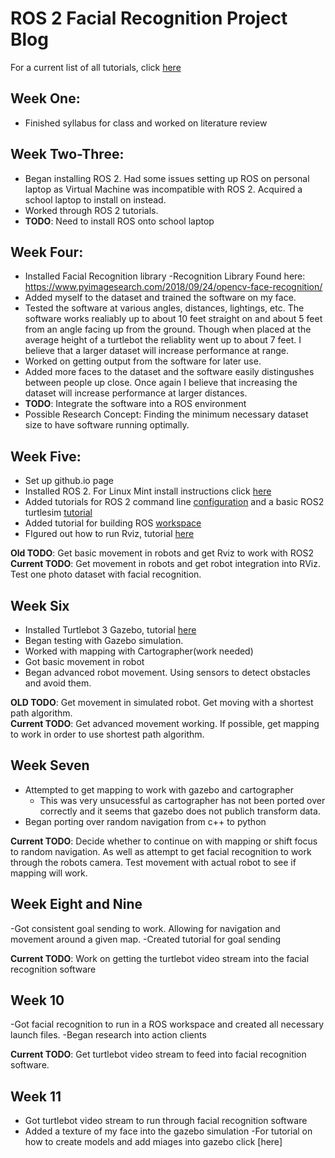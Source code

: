 # ROS 2 Facial Recognition Project Blog
For a current list of all tutorials, click [here](TutorialList.md)
## Week One:
- Finished syllabus for class and worked on literature review

## Week Two-Three:
- Began installing ROS 2. Had some issues setting up ROS on personal laptop as Virtual Machine was incompatible with ROS 2. Acquired a school laptop to install on instead. 
- Worked through ROS 2 tutorials. 
- **TODO**: Need to install ROS onto school laptop

## Week Four:
- Installed Facial Recognition library -Recognition Library Found here: https://www.pyimagesearch.com/2018/09/24/opencv-face-recognition/
- Added myself to the dataset and trained the software on my face.
- Tested the software at various angles, distances, lightings, etc. The software works realiably up to about 10 feet straight on and about 5 feet from an angle facing up from the ground. Though when placed at the average height of a turtlebot the reliablity went up to about 7 feet. I believe that a larger dataset will increase performance at range.
- Worked on getting output from the software for later use.
- Added more faces to the dataset and the software easily distingushes between people up close. Once again I believe that increasing the dataset will increase performance at larger distances.
- **TODO**: Integrate the software into a ROS environment
- Possible Research Concept: Finding the minimum necessary dataset size to have software running optimally.

## Week Five:
- Set up github.io page
- Installed ROS 2. For Linux Mint install instructions click [here](ROSinstall.md)
- Added tutorials for ROS 2 command line [configuration](ROSConfigure.md) and a basic ROS2 turtlesim [tutorial](ROSTurtlesimTutorial.md)
- Added tutorial for building ROS [workspace](ROSWorkspace.md)
- FIgured out how to run Rviz, tutorial [here](RvizRun.md)

**Old TODO**: Get basic movement in robots and get Rviz to work with ROS2<br>
**Current TODO**: Get movement in robots and get robot integration into RViz. Test one photo dataset with facial recognition.

## Week Six
- Installed Turtlebot 3 Gazebo, tutorial [here](GazeboInstall.md)
- Began testing with Gazebo simulation.
- Worked with mapping with Cartographer(work needed)
- Got basic movement in robot
- Began advanced robot movement. Using sensors to detect obstacles and avoid them. 

**OLD TODO**: Get movement in simulated robot. Get moving with a shortest path algorithm. <br>
**Current TODO**: Get advanced movement working. If possible, get mapping to work in order to use shortest path algorithm. 

## Week Seven
- Attempted to get mapping to work with gazebo and cartographer
  - This was very unsucessful as cartographer has not been ported over correctly and it seems that gazebo does not publich transform data. 
- Began porting over random navigation from c++ to python

**Current TODO**: Decide whether to continue on with mapping or shift focus to random navigation. As well as attempt to get facial recognition to work through the robots camera. Test movement with actual robot to see if mapping will work. 

## Week Eight and Nine
-Got consistent goal sending to work. Allowing for navigation and movement around a given map.
-Created tutorial for goal sending

**Current TODO**: Work on getting the turtlebot video stream into the facial recognition software

## Week 10
-Got facial recognition to run in a ROS workspace and created all necessary launch files.
-Began research into action clients

**Current TODO**: Get turtlebot video stream to feed into facial recognition software.

## Week 11
- Got turtlebot video stream to run through facial recognition software
- Added a texture of my face into the gazebo simulation
    -For tutorial on how to create models and add miages into gazebo click [here]

